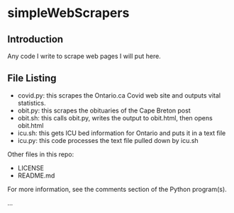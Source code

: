 # simpleWebScrapers

## Introduction

Any code I write to scrape web pages I will put here.
	
## File Listing

- covid.py:  this  scrapes the Ontario.ca Covid web site and outputs vital statistics.
- obit.py:   this scrapes the obituaries of the Cape Breton post
- obit.sh:   this calls obit.py, writes the output to obit.html, then opens obit.html
- icu.sh:    this gets ICU bed information for Ontario and puts it in a text file
- icu.py:    this code processes the text file pulled down by icu.sh

Other files in this repo:
- LICENSE
- README.md

For more information, see the comments section of the Python program(s).

...